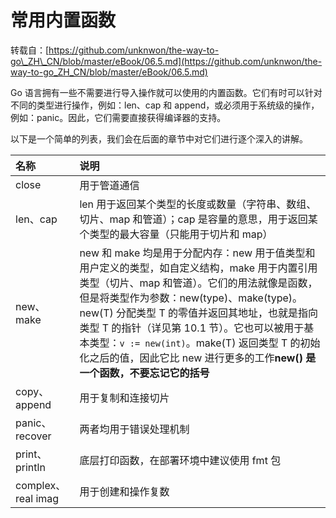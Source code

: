 # 常用内置函数

转载自：[https://github.com/unknwon/the-way-to-go\_ZH\_CN/blob/master/eBook/06.5.md](https://github.com/unknwon/the-way-to-go_ZH_CN/blob/master/eBook/06.5.md)

Go 语言拥有一些不需要进行导入操作就可以使用的内置函数。它们有时可以针对不同的类型进行操作，例如：len、cap 和 append，或必须用于系统级的操作，例如：panic。因此，它们需要直接获得编译器的支持。

以下是一个简单的列表，我们会在后面的章节中对它们进行逐个深入的讲解。

| 名称 | 说明 |
| :--- | :--- |
| close | 用于管道通信 |
| len、cap | len 用于返回某个类型的长度或数量（字符串、数组、切片、map 和管道）；cap 是容量的意思，用于返回某个类型的最大容量（只能用于切片和 map） |
| new、make | new 和 make 均是用于分配内存：new 用于值类型和用户定义的类型，如自定义结构，make 用于内置引用类型（切片、map 和管道）。它们的用法就像是函数，但是将类型作为参数：new\(type\)、make\(type\)。new\(T\) 分配类型 T 的零值并返回其地址，也就是指向类型 T 的指针（详见第 10.1 节）。它也可以被用于基本类型：`v := new(int)`。make\(T\) 返回类型 T 的初始化之后的值，因此它比 new 进行更多的工作**new\(\) 是一个函数，不要忘记它的括号** |
| copy、append | 用于复制和连接切片 |
| panic、recover | 两者均用于错误处理机制 |
| print、println | 底层打印函数，在部署环境中建议使用 fmt 包 |
| complex、real imag | 用于创建和操作复数 |

